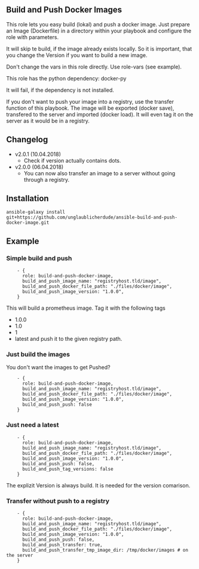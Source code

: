 ## Build and Push Docker Images

This role lets you easy build (lokal) and push a docker image. Just prepare an Image (Dockerfile) in a directory within your playbook and configure the role with parameters.

It will skip te build, if the image already exists locally. So it is important, that you change the Version if you want to build a new image.

Don't change the vars in this role directly. Use role-vars (see example).

This role has the python dependency:
docker-py

It will fail, if the dependency is not installed.

If you don't want to push your image into a registry, use the transfer function of this playbook. The image will be exported (docker save), transfered to the server and imported (docker load). It will even tag it on the server as it would be in a registry.

## Changelog

 * v2.0.1 (10.04.2018)
   * Check if version actually contains dots.
 * v2.0.0 (06.04.2018)
   * You can now also transfer an image to a server without going through a registry.

## Installation

```ansible-galaxy install git+https://github.com/unglaublicherdude/ansible-build-and-push-docker-image.git```

## Example

### Simple build and push

```
    - {
      role: build-and-push-docker-image,
      build_and_push_image_name: "registryhost.tld/image",
      build_and_push_docker_file_path: "./files/docker/image",
      build_and_push_image_version: "1.0.0",
    }
```

This will build a prometheus image. Tag it with the following tags
 * 1.0.0
 * 1.0
 * 1
 * latest
and push it to the given registry path.

### Just build the images

You don't want the images to get Pushed?

```
    - {
      role: build-and-push-docker-image,
      build_and_push_image_name: "registryhost.tld/image",
      build_and_push_docker_file_path: "./files/docker/image",
      build_and_push_image_version: "1.0.0",
      build_and_push_push: false
    }
```

### Just need a latest

```
    - {
      role: build-and-push-docker-image,
      build_and_push_image_name: "registryhost.tld/image",
      build_and_push_docker_file_path: "./files/docker/image",
      build_and_push_image_version: "1.0.0",
      build_and_push_push: false,
      build_and_push_tag_versions: false
    }
```
The explizit Version is always build. It is needed for the version comarison.

### Transfer without push to a registry

```
    - {
      role: build-and-push-docker-image,
      build_and_push_image_name: "registryhost.tld/image",
      build_and_push_docker_file_path: "./files/docker/image",
      build_and_push_image_version: "1.0.0",
      build_and_push_push: false,
      build_and_push_transfer: true,
      build_and_push_transfer_tmp_image_dir: /tmp/docker/images # on the server
    }
```
